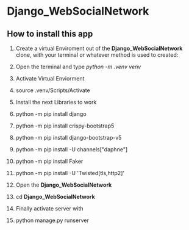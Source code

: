 # Django_WebSocialNetwork

## How to install this app

1. Create a virtual Enviroment out of the __Django_WebSocialNetwork__ clone, with your terminal or whatever method is used to created:
  1. Open the terminal and type _python -m .venv venv_

2. Activate Virtual Enviorment
  1. source .venv/Scripts/Activate

3. Install the next Libraries to work
  1. python -m pip install django
  2. python -m pip install crispy-bootstrap5
  3. python -m pip install django-bootstrap-v5
  4. python -m pip install -U channels["daphne"]
  5. python -m pip install Faker
  6. python -m pip install -U 'Twisted[tls,http2]'

4. Open the __Django_WebSocialNetwork__
  1. cd __Django_WebSocialNetwork__

5. Finally activate server with
  1. python manage.py runserver